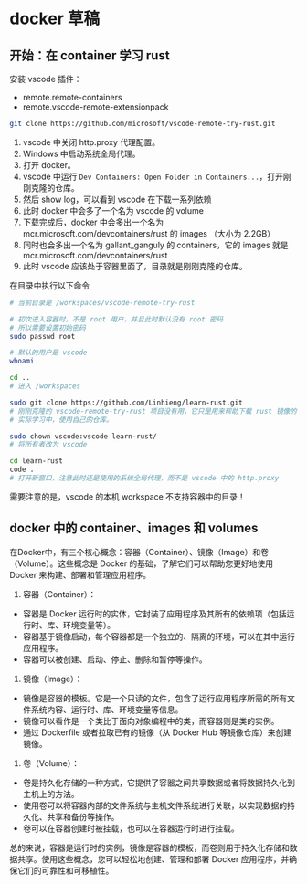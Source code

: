 # docker 草稿

## 开始：在 container 学习 rust

安装 vscode 插件：

- remote.remote-containers
- remote.vscode-remote-extensionpack

```sh
git clone https://github.com/microsoft/vscode-remote-try-rust.git
```

1. vscode 中关闭 http.proxy 代理配置。
2. Windows 中启动系统全局代理。
3. 打开 docker。
4. vscode 中运行 `Dev Containers: Open Folder in Containers...`，打开刚刚克隆的仓库。
5. 然后 show log，可以看到 vscode 在下载一系列依赖
6. 此时 docker 中会多了一个名为 vscode 的 volume
7. 下载完成后，docker 中会多出一个名为 mcr.microsoft.com/devcontainers/rust 的 images （大小为 2.2GB）
8. 同时也会多出一个名为 gallant_ganguly 的 containers，它的 images 就是 mcr.microsoft.com/devcontainers/rust
9. 此时 vscode 应该处于容器里面了，目录就是刚刚克隆的仓库。

在目录中执行以下命令

```sh
# 当前目录是 /workspaces/vscode-remote-try-rust

# 初次进入容器时，不是 root 用户，并且此时默认没有 root 密码
# 所以需要设置初始密码
sudo passwd root

# 默认的用户是 vscode
whoami

cd ..
# 进入 /workspaces

sudo git clone https://github.com/Linhieng/learn-rust.git
# 刚刚克隆的 vscode-remote-try-rust 项目没有用，它只是用来帮助下载 rust 镜像的
# 实际学习中，使用自己的仓库。

sudo chown vscode:vscode learn-rust/
# 将所有者改为 vscode

cd learn-rust
code .
# 打开新窗口，注意此时还是使用的系统全局代理，而不是 vscode 中的 http.proxy
```

需要注意的是，vscode 的本机 workspace 不支持容器中的目录！

## docker 中的 container、images 和 volumes

在Docker中，有三个核心概念：容器（Container）、镜像（Image）和卷（Volume）。这些概念是 Docker 的基础，了解它们可以帮助您更好地使用 Docker 来构建、部署和管理应用程序。

1. 容器（Container）：

  - 容器是 Docker 运行时的实体，它封装了应用程序及其所有的依赖项（包括运行时、库、环境变量等）。
  - 容器基于镜像启动，每个容器都是一个独立的、隔离的环境，可以在其中运行应用程序。
  - 容器可以被创建、启动、停止、删除和暂停等操作。

1. 镜像（Image）：

  - 镜像是容器的模板。它是一个只读的文件，包含了运行应用程序所需的所有文件系统内容、运行时、库、环境变量等信息。
  - 镜像可以看作是一个类比于面向对象编程中的类，而容器则是类的实例。
  - 通过 Dockerfile 或者拉取已有的镜像（从 Docker Hub 等镜像仓库）来创建镜像。

1. 卷（Volume）：

  - 卷是持久化存储的一种方式，它提供了容器之间共享数据或者将数据持久化到主机上的方法。
  - 使用卷可以将容器内部的文件系统与主机文件系统进行关联，以实现数据的持久化、共享和备份等操作。
  - 卷可以在容器创建时被挂载，也可以在容器运行时进行挂载。

总的来说，容器是运行时的实例，镜像是容器的模板，而卷则用于持久化存储和数据共享。使用这些概念，您可以轻松地创建、管理和部署 Docker 应用程序，并确保它们的可靠性和可移植性。
